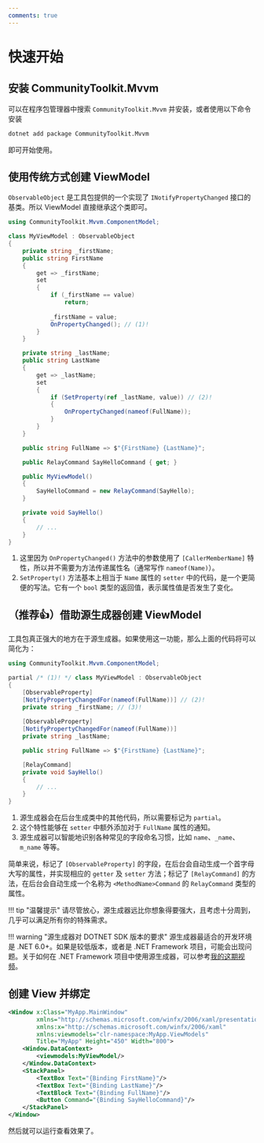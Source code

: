 ```yaml
---
comments: true
---
```


# 快速开始

## 安装 CommunityToolkit.Mvvm

可以在程序包管理器中搜索 `CommunityToolkit.Mvvm` 并安装，或者使用以下命令安装

```bash
dotnet add package CommunityToolkit.Mvvm
```

即可开始使用。

## 使用传统方式创建 ViewModel

`ObservableObject` 是工具包提供的一个实现了 `INotifyPropertyChanged` 接口的基类。所以 ViewModel 直接继承这个类即可。

```c# title="MyViewModel.cs"
using CommunityToolkit.Mvvm.ComponentModel;

class MyViewModel : ObservableObject
{
    private string _firstName;
    public string FirstName
    {
        get => _firstName;
        set 
        {
            if (_firstName == value)
                return;
            
            _firstName = value;
            OnPropertyChanged(); // (1)!
        }
    }

    private string _lastName;
    public string LastName
    {
        get => _lastName;
        set
        {
            if (SetProperty(ref _lastName, value)) // (2)!
            {
                OnPropertyChanged(nameof(FullName));
            }
        } 
    }

    public string FullName => $"{FirstName} {LastName}";

    public RelayCommand SayHelloCommand { get; }

    public MyViewModel()
    {
        SayHelloCommand = new RelayCommand(SayHello);
    }

    private void SayHello()
    {
        // ...
    }
}
```

1. 这里因为 `OnPropertyChanged()` 方法中的参数使用了 `[CallerMemberName]` 特性，所以并不需要为方法传递属性名（通常写作 `nameof(Name)`）。
2. `SetProperty()` 方法基本上相当于 `Name` 属性的 `setter` 中的代码，是一个更简便的写法。它有一个 `bool` 类型的返回值，表示属性值是否发生了变化。

## （推荐👍）借助源生成器创建 ViewModel

工具包真正强大的地方在于源生成器。如果使用这一功能，那么上面的代码将可以简化为：

```c# title="MyViewModel.cs"
using CommunityToolkit.Mvvm.ComponentModel;

partial /* (1)! */ class MyViewModel : ObservableObject
{
    [ObservableProperty]
    [NotifyPropertyChangedFor(nameof(FullName))] // (2)!
    private string _firstName; // (3)!
    
    [ObservableProperty]
    [NotifyPropertyChangedFor(nameof(FullName))]
    private string _lastName;

    public string FullName => $"{FirstName} {LastName}";

    [RelayCommand]
    private void SayHello()
    {
        // ...
    }
}
```

1. 源生成器会在后台生成类中的其他代码，所以需要标记为 `partial`。
2. 这个特性能够在 `setter` 中额外添加对于 `FullName` 属性的通知。
3. 源生成器可以智能地识别各种常见的字段命名习惯，比如 `name`、`_name`、`m_name` 等等。

简单来说，标记了 `[ObservableProperty]` 的字段，在后台会自动生成一个首字母大写的属性，并实现相应的 `getter` 及 `setter` 方法；标记了 `[RelayCommand]` 的方法，在后台会自动生成一个名称为 `<MethodName>Command` 的 `RelayCommand` 类型的属性。

!!! tip "温馨提示"
    请尽管放心，源生成器远比你想象得要强大，且考虑十分周到，几乎可以满足所有你的特殊需求。

!!! warning "源生成器对 DOTNET SDK 版本的要求"
    源生成器最适合的开发环境是 .NET 6.0+。如果是较低版本，或者是 .NET Framework 项目，可能会出现问题。关于如何在 .NET Framework 项目中使用源生成器，可以参考[我的这期视频](https://www.bilibili.com/video/BV188411g7ox/)。

## 创建 View 并绑定

```xml title="MainWindow.xaml"
<Window x:Class="MyApp.MainWindow"
        xmlns="http://schemas.microsoft.com/winfx/2006/xaml/presentation"
        xmlns:x="http://schemas.microsoft.com/winfx/2006/xaml"
        xmlns:viewmodels="clr-namespace:MyApp.ViewModels"
        Title="MyApp" Height="450" Width="800">
    <Window.DataContext>
        <viewmodels:MyViewModel/>
    </Window.DataContext>
    <StackPanel>
        <TextBox Text="{Binding FirstName}"/>
        <TextBox Text="{Binding LastName}"/>
        <TextBlock Text="{Binding FullName}"/>
        <Button Command="{Binding SayHelloCommand}"/>
    </StackPanel>
</Window>
```

然后就可以运行查看效果了。